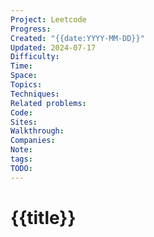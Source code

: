 ```yaml
---
Project: Leetcode
Progress: 
Created: "{{date:YYYY-MM-DD}}"
Updated: 2024-07-17
Difficulty: 
Time: 
Space: 
Topics: 
Techniques: 
Related problems: 
Code: 
Sites: 
Walkthrough: 
Companies: 
Note: 
tags: 
TODO:
---
```

# {{title}}